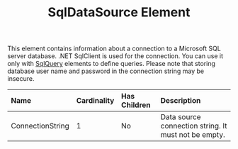 ﻿---
title: SqlDataSource Element
articleTitle: SqlDataSource Element
linktitle: SqlDataSource Element
description: "This page describes SqlDataSource element meaning and structure which may be used while configuring Aspose.Words for SharePoint reports."
type: docs
weight: 60
url: /sharepoint/sqldatasource-element/
---

This element contains information about a connection to a Microsoft SQL server database. .NET SqlClient is used for the connection. You can use it only with [SqlQuery](/words/sharepoint/sqlquery-element/) elements to define queries. Please note that storing database user name and password in the connection string may be insecure.

|Name|Cardinality|Has Children|Description|
| :- | :- | :- | :- |
|ConnectionString|1|No|Data source connection string. It must not be empty.|
